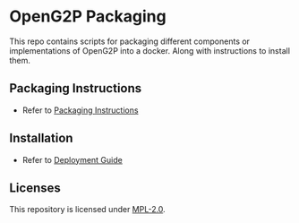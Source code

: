 # OpenG2P Packaging

This repo contains scripts for packaging different components or implementations of OpenG2P into a docker.
Along with instructions to install them.

## Packaging Instructions

- Refer to [Packaging Instructions](https://docs.openg2p.org/guides/deployment-guide/post-install-instructions)

## Installation

- Refer to [Deployment Guide](https://docs.openg2p.org/guides/deployment-guide)

## Licenses

This repository is licensed under [MPL-2.0](LICENSE).
